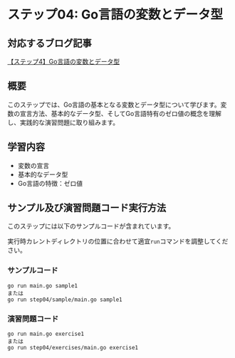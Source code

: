# ステップ04: Go言語の変数とデータ型

## 対応するブログ記事
[【ステップ4】Go言語の変数とデータ型](https://strong-engineer.com/golang/go-variables-and-data-types/)

## 概要
このステップでは、Go言語の基本となる変数とデータ型について学びます。変数の宣言方法、基本的なデータ型、そしてGo言語特有のゼロ値の概念を理解し、実践的な演習問題に取り組みます。


## 学習内容
- 変数の宣言
- 基本的なデータ型
- Go言語の特徴：ゼロ値

## サンプル及び演習問題コード実行方法
このステップには以下のサンプルコードが含まれています。

実行時カレントディレクトリの位置に合わせて適宜`run`コマンドを調整してください。
### サンプルコード
```
go run main.go sample1
または
go run step04/sample/main.go sample1
```
### 演習問題コード
```
go run main.go exercise1
または
go run step04/exercises/main.go exercise1
```